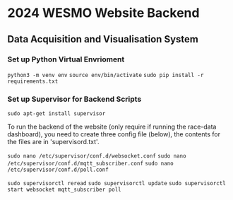 # 2024 WESMO Website Backend
## Data Acquisition and Visualisation System

### Set up Python Virtual Envrioment
```python3 -m venv env```
```source env/bin/activate```
```sudo pip install -r requirements.txt```

### Set up Supervisor for Backend Scripts
```sudo apt-get install supervisor```

To run the backend of the website (only require if running the race-data dashboard), you need to create 
three config file (below), the contents for the files are in 'supervisord.txt'.

```sudo nano /etc/supervisor/conf.d/websocket.conf```
```sudo nano /etc/supervisor/conf.d/mqtt_subscriber.conf```
```sudo nano /etc/supervisor/conf.d/poll.conf```

```sudo supervisorctl reread```
```sudo supervisorctl update```
```sudo supervisorctl start websocket mqtt_subscriber poll```